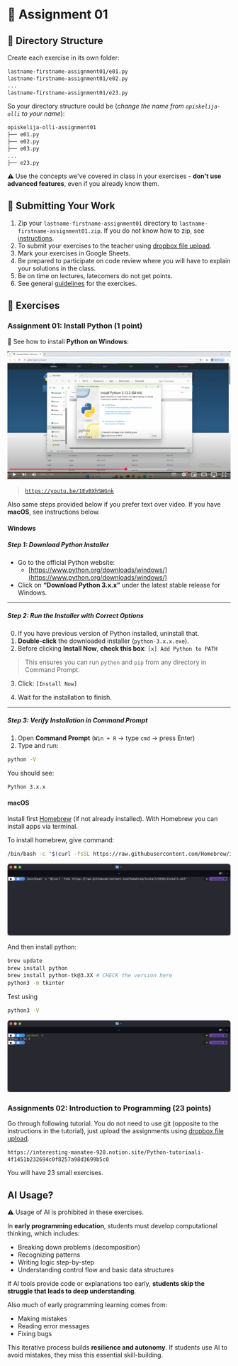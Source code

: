 # 🧪 Assignment 01

## 📁 Directory Structure

Create each exercise in its own folder:

```
lastname-firstname-assignment01/e01.py
lastname-firstname-assignment01/e02.py
...
lastname-firstname-assignment01/e23.py
```

So your directory structure could be (_change the name from `opiskelija-olli` to your name_):

```
opiskelija-olli-assignment01
├── e01.py
├── e02.py
├── e03.py
...
├── e23.py
```

⚠️ Use the concepts we've covered in class in your exercises - **don't use advanced features**, even if you already know them.

## 🚀 Submitting Your Work

1. Zip your `lastname-firstname-assignment01` directory to `lastname-firstname-assignment01.zip`. If you do not know how to zip, see [instructions](https://support.microsoft.com/en-us/windows/.zip-and-unzip-files-8d28fa72-f2f9-712f-67df-f80cf89fd4e5).
2. To submit your exercises to the teacher using [dropbox file upload](https://www.dropbox.com/request/WenoWd5sGzH4f8Fv0hIL).
3. Mark your exercises in Google Sheets.
4. Be prepared to participate on code review where you will have to explain your solutions in the class.
5. Be on time on lectures, latecomers do not get points.
6. See general [guidelines](https://github.com/pohjus/common-course-assets/blob/main/exercise-points-guidelines.md) for the exercises.

## 🧩 Exercises

### Assignment 01: Install Python (1 point)

🎦 See how to install **Python on Windows**:

[![install python video](images/youtube-install-python.png)](https://www.youtube.com/watch?v=YOUR_VIDEO_ID)

> [`https://youtu.be/1EvBXhSWGnk`](https://youtu.be/1EvBXhSWGnk)

Also same steps provided below if you prefer text over video. If you have **macOS**, see instructions below.

#### Windows

##### Step 1: Download Python Installer

- Go to the official Python website:
  - [https://www.python.org/downloads/windows/](https://www.python.org/downloads/windows/)
- Click on **“Download Python 3.x.x”** under the latest stable release for Windows.

---

##### Step 2: Run the Installer with Correct Options

0. If you have previous version of Python installed, uninstall that.
1. **Double-click** the downloaded installer (`python-3.x.x.exe`).
2. Before clicking **Install Now**, **check this box**: `[x] Add Python to PATH`

> This ensures you can run `python` and `pip` from any directory in Command Prompt.

3. Click: `[Install Now]`

4. Wait for the installation to finish.

---

##### Step 3: Verify Installation in Command Prompt

1. Open **Command Prompt** (`Win + R` → type `cmd` → press Enter)
2. Type and run:

```bash
python -V
```

You should see:

```bash
Python 3.x.x
```

#### macOS

Install first [Homebrew](https://brew.sh) (if not already installed). With Homebrew you can install apps via terminal.

To install homebrew, give command:

```bash
/bin/bash -c "$(curl -fsSL https://raw.githubusercontent.com/Homebrew/install/HEAD/install.sh)"
```

![macOS terminal with homebrew](images/terminal.png)

And then install python:

```bash
brew update
brew install python
brew install python-tk@3.XX # CHECK the version here
python3 -m tkinter
```

Test using

```bash
python3 -V
```

![macOS terminal with python3](images/terminal2.png)

### Assignments 02: Introduction to Programming (23 points)

Go through following tutorial. You do not need to use git (opposite to the instructions in the tutorial), just upload the assignments using [dropbox file upload](https://www.dropbox.com/request/WenoWd5sGzH4f8Fv0hIL).

    https://interesting-manatee-928.notion.site/Python-tutoriaali-4f1451b232694c0f8257a98d3699b5c0

You will have 23 small exercises.

## AI Usage?

⚠️ Usage of AI is prohibited in these exercises.

In **early programming education**, students must develop computational thinking, which includes:

- Breaking down problems (decomposition)
- Recognizing patterns
- Writing logic step-by-step
- Understanding control flow and basic data structures

If AI tools provide code or explanations too early, **students skip the struggle that leads to deep understanding**.

Also much of early programming learning comes from:

- Making mistakes
- Reading error messages
- Fixing bugs

This iterative process builds **resilience and autonomy**. If students use AI to avoid mistakes, they miss this essential skill-building.
